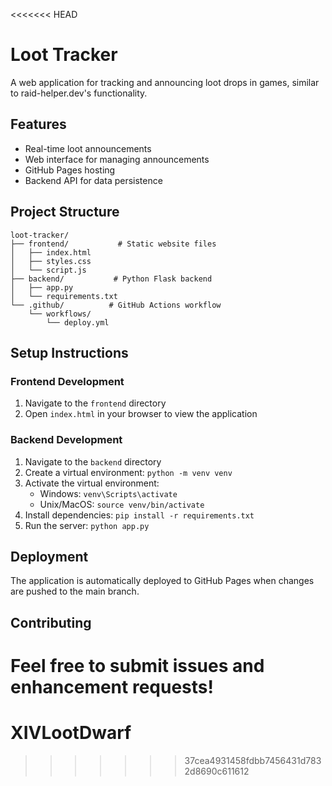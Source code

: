 <<<<<<< HEAD
# Loot Tracker

A web application for tracking and announcing loot drops in games, similar to raid-helper.dev's functionality.

## Features
- Real-time loot announcements
- Web interface for managing announcements
- GitHub Pages hosting
- Backend API for data persistence

## Project Structure
```
loot-tracker/
├── frontend/           # Static website files
│   ├── index.html
│   ├── styles.css
│   └── script.js
├── backend/           # Python Flask backend
│   ├── app.py
│   └── requirements.txt
└── .github/          # GitHub Actions workflow
    └── workflows/
        └── deploy.yml
```

## Setup Instructions

### Frontend Development
1. Navigate to the `frontend` directory
2. Open `index.html` in your browser to view the application

### Backend Development
1. Navigate to the `backend` directory
2. Create a virtual environment: `python -m venv venv`
3. Activate the virtual environment:
   - Windows: `venv\Scripts\activate`
   - Unix/MacOS: `source venv/bin/activate`
4. Install dependencies: `pip install -r requirements.txt`
5. Run the server: `python app.py`

## Deployment
The application is automatically deployed to GitHub Pages when changes are pushed to the main branch.

## Contributing
Feel free to submit issues and enhancement requests! 
=======
# XIVLootDwarf
>>>>>>> 37cea4931458fdbb7456431d7832d8690c611612
